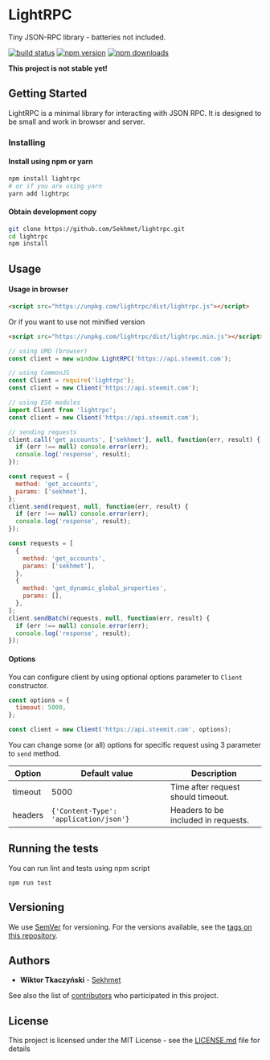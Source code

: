 # LightRPC

Tiny JSON-RPC library - batteries not included.

[![build status](https://img.shields.io/travis/Sekhmet/lightrpc/master.svg?style=flat-square)](https://travis-ci.org/Sekhmet/lightrpc)
[![npm version](https://img.shields.io/npm/v/lightrpc.svg?style=flat-square)](https://www.npmjs.com/package/lightrpc)
[![npm downloads](https://img.shields.io/npm/dm/lightrpc.svg?style=flat-square)](https://www.npmjs.com/package/lightrpc)

**This project is not stable yet!**

## Getting Started

LightRPC is a minimal library for interacting with JSON RPC.
It is designed to be small and work in browser and server.

### Installing

#### Install using npm or yarn

```bash
npm install lightrpc
# or if you are using yarn
yarn add lightrpc
```

#### Obtain development copy

```bash
git clone https://github.com/Sekhmet/lightrpc.git
cd lightrpc
npm install
```

## Usage

#### Usage in browser

```html
<script src="https://unpkg.com/lightrpc/dist/lightrpc.js"></script>
```

Or if you want to use not minified version

```html
<script src="https://unpkg.com/lightrpc/dist/lightrpc.min.js"></script>
```

```js
// using UMD (browser)
const client = new window.LightRPC('https://api.steemit.com');

// using CommonJS
const Client = require('lightrpc');
const client = new Client('https://api.steemit.com');

// using ES6 modules
import Client from 'lightrpc';
const client = new Client('https://api.steemit.com');

// sending requests
client.call('get_accounts', ['sekhmet'], null, function(err, result) {
  if (err !== null) console.error(err);
  console.log('response', result);
});

const request = {
  method: 'get_accounts',
  params: ['sekhmet'],
};
client.send(request, null, function(err, result) {
  if (err !== null) console.error(err);
  console.log('response', result);
});

const requests = [
  {
    method: 'get_accounts',
    params: ['sekhmet'],
  },
  {
    method: 'get_dynamic_global_properties',
    params: [],
  },
];
client.sendBatch(requests, null, function(err, result) {
  if (err !== null) console.error(err);
  console.log('response', result);
});
```

#### Options

You can configure client by using optional options parameter to `Client` constructor.

```js
const options = {
  timeout: 5000,
};

const client = new Client('https://api.steemit.com', options);
```

You can change some (or all) options for specific request using 3 parameter to `send` method.

| Option  | Default value                          | Description                         |
| ------- | -------------------------------------- | ----------------------------------- |
| timeout | 5000                                   | Time after request should timeout.  |
| headers | `{'Content-Type': 'application/json'}` | Headers to be included in requests. |

## Running the tests

You can run lint and tests using npm script

```
npm run test
```

## Versioning

We use [SemVer](http://semver.org/) for versioning. For the versions available, see the [tags on this repository](https://github.com/Sekhmet/lightrpc).

## Authors

* **Wiktor Tkaczyński** - [Sekhmet](https://github.com/Sekhmet)

See also the list of [contributors](https://github.com/Sekhmet/lightrpc/contributors) who participated in this project.

## License

This project is licensed under the MIT License - see the [LICENSE.md](LICENSE.md) file for details
